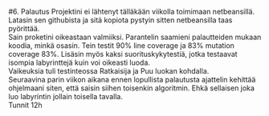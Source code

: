 <!-- font: brandon --> 
#6. Palautus 
Projektini ei lähtenyt tälläkään viikolla toimimaan netbeansillä. Latasin sen githubista ja sitä kopiota pystyin sitten netbeansilla taas pyörittää.   
Sain proketini oikeastaan valmiiksi. Parantelin saamieni palautteiden mukaan koodia, minkä osasin. Tein testit 90% line coverage ja 83% mutation coverage 83%. Lisäsin myös kaksi suorituskykytestiä, jotka testaavat isompia labyrinttejä kuin voi oikeasti luoda.   
Vaikeuksia tuli testinteossa Ratkaisija ja Puu luokan kohdalla.   
Seuraavina parin viikon aikana ennen lopullista palautusta ajattelin kehittää ohjelmaani siten, että saisin siihen toisenkin algoritmin. Ehkä sellaisen joka luo labyrintin jollain toisella tavalla.  
Tunnit 12h
